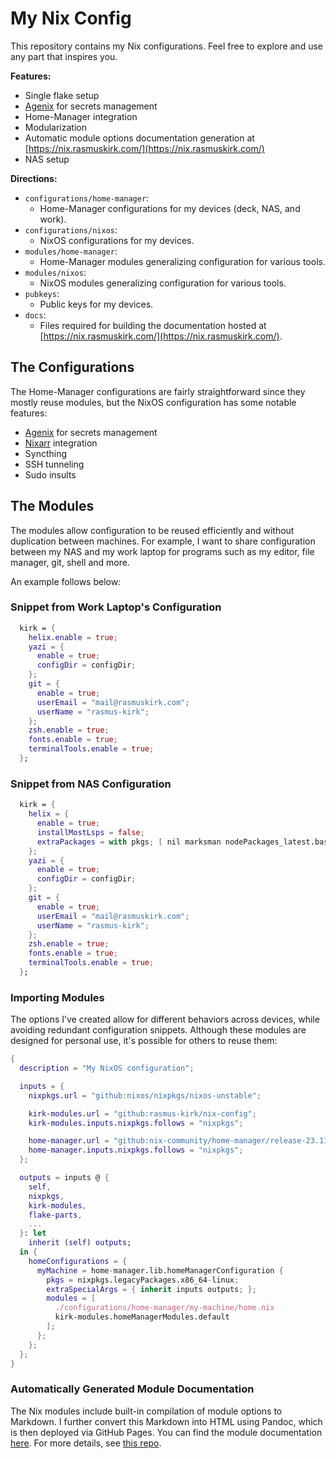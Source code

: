 # My Nix Config

This repository contains my Nix configurations. Feel free to explore and
use any part that inspires you.

**Features:**

- Single flake setup
- [Agenix](https://github.com/ryantm/agenix) for secrets management
- Home-Manager integration
- Modularization
- Automatic module options documentation generation at [https://nix.rasmuskirk.com/](https://nix.rasmuskirk.com/)
- NAS setup

**Directions:**

- `configurations/home-manager`:
  - Home-Manager configurations for my devices (deck, NAS, and work).
- `configurations/nixos`:
  - NixOS configurations for my devices.
- `modules/home-manager`:
  - Home-Manager modules generalizing configuration for various tools.
- `modules/nixos`:
  - NixOS modules generalizing configuration for various tools.
- `pubkeys`:
  - Public keys for my devices.
- `docs`:
  - Files required for building the documentation hosted at [https://nix.rasmuskirk.com/](https://nix.rasmuskirk.com/).

## The Configurations

The Home-Manager configurations are fairly straightforward since they mostly
reuse modules, but the NixOS configuration has some notable features:

- [Agenix](https://github.com/ryantm/agenix) for secrets management
- [Nixarr](https://nixarr.com/) integration
- Syncthing
- SSH tunneling
- Sudo insults

## The Modules

The modules allow configuration to be reused efficiently and without
duplication between machines. For example, I want to share configuration
between my NAS and my work laptop for programs such as my editor,
file manager, git, shell and more.

An example follows below:

### Snippet from Work Laptop's Configuration

```nix
  kirk = {
    helix.enable = true;
    yazi = {
      enable = true;
      configDir = configDir;
    };
    git = {
      enable = true;
      userEmail = "mail@rasmuskirk.com";
      userName = "rasmus-kirk";
    };
    zsh.enable = true;
    fonts.enable = true;
    terminalTools.enable = true;
  };
```

### Snippet from NAS Configuration

```nix
  kirk = {
    helix = {
      enable = true;
      installMostLsps = false;
      extraPackages = with pkgs; [ nil marksman nodePackages_latest.bash-language-server ];
    };
    yazi = {
      enable = true;
      configDir = configDir;
    };
    git = {
      enable = true;
      userEmail = "mail@rasmuskirk.com";
      userName = "rasmus-kirk";
    };
    zsh.enable = true;
    fonts.enable = true;
    terminalTools.enable = true;
  };
```

### Importing Modules

The options I’ve created allow for different behaviors across devices, while
avoiding redundant configuration snippets. Although these modules are designed
for personal use, it's possible for others to reuse them:

```nix
{
  description = "My NixOS configuration";

  inputs = {
    nixpkgs.url = "github:nixos/nixpkgs/nixos-unstable";

    kirk-modules.url = "github:rasmus-kirk/nix-config";
    kirk-modules.inputs.nixpkgs.follows = "nixpkgs";

    home-manager.url = "github:nix-community/home-manager/release-23.11";
    home-manager.inputs.nixpkgs.follows = "nixpkgs";
  };

  outputs = inputs @ {
    self,
    nixpkgs,
    kirk-modules,
    flake-parts,
    ...
  }: let
    inherit (self) outputs;
  in {
    homeConfigurations = {
      myMachine = home-manager.lib.homeManagerConfiguration {
        pkgs = nixpkgs.legacyPackages.x86_64-linux;
        extraSpecialArgs = { inherit inputs outputs; };
        modules = [
          ./configurations/home-manager/my-machine/home.nix
          kirk-modules.homeManagerModules.default
        ];
      };
    };
  };
}
```

### Automatically Generated Module Documentation

The Nix modules include built-in compilation of module options to
Markdown. I further convert this Markdown into HTML using Pandoc, which
is then deployed via GitHub Pages. You can find the module documentation
[here](https://nix.rasmuskirk.com/). For more details, see [this
repo](https://github.com/rasmus-kirk/website-builder).
